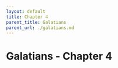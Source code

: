 ```yaml
---
layout: default
title: Chapter 4
parent_title: Galatians
parent_url: ./galatians.md
---
```


# Galatians - Chapter 4

